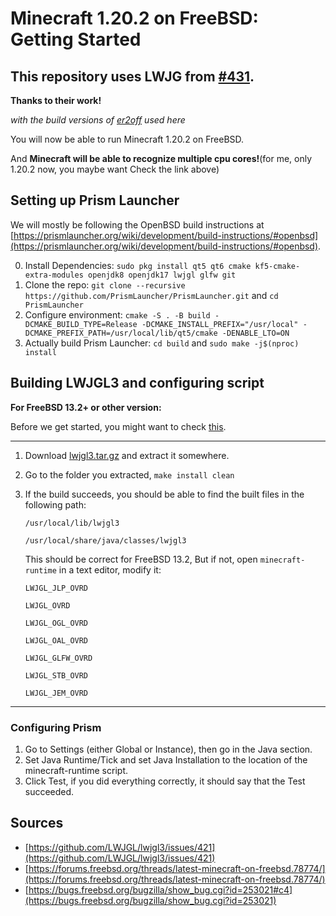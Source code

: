 # Minecraft 1.20.2 on FreeBSD: Getting Started

## This repository uses LWJG from [#431](https://github.com/LWJGL/lwjgl3/issues/421#issuecomment-1793764434).

**Thanks to their work!**

*with the build versions of [er2off](https://github.com/er2off)  used here*


You will now be able to run Minecraft 1.20.2 on FreeBSD.

And **Minecraft will be able to recognize multiple cpu cores!**(for me, only 1.20.2 now, you maybe want Check the link above)

## Setting up Prism Launcher

We will mostly be following the OpenBSD build instructions at [https://prismlauncher.org/wiki/development/build-instructions/#openbsd](https://prismlauncher.org/wiki/development/build-instructions/#openbsd).

0. Install Dependencies: `sudo pkg install qt5 qt6 cmake kf5-cmake-extra-modules openjdk8 openjdk17 lwjgl glfw git`
1. Clone the repo: `git clone --recursive https://github.com/PrismLauncher/PrismLauncher.git` and `cd PrismLauncher`
2. Configure environment: 
``
cmake -S . -B build
   -DCMAKE_BUILD_TYPE=Release
   -DCMAKE_INSTALL_PREFIX="/usr/local"
   -DCMAKE_PREFIX_PATH=/usr/local/lib/qt5/cmake
   -DENABLE_LTO=ON
``
3. Actually build Prism Launcher: `cd build` and `sudo make -j$(nproc) install`

## Building LWJGL3 and configuring script

**For FreeBSD 13.2+ or other version:**

Before we get started, you might want to check [this](https://github.com/LWJGL/lwjgl3/issues/421).

---

1. Download [lwjgl3.tar.gz](https://github.com/Spokzooy/minecraft-freebsd/blob/main/lwjgl3.tar.gz) and extract it somewhere.
2. Go to the folder you extracted, `make install clean`
3. If the build succeeds, you should be able to find the built files in the following path:

	`/usr/local/lib/lwjgl3`

	`/usr/local/share/java/classes/lwjgl3`

	This should be correct for FreeBSD 13.2,
	But if not, open `minecraft-runtime` in a text editor, modify it:

	`LWJGL_JLP_OVRD`

	`LWJGL_OVRD`

	`LWJGL_OGL_OVRD`

	`LWJGL_OAL_OVRD`

	`LWJGL_GLFW_OVRD`

	`LWJGL_STB_OVRD`

	`LWJGL_JEM_OVRD`

---

### Configuring Prism
1. Go to Settings (either Global or Instance), then go in the Java section.
2. Set Java Runtime/Tick and set Java Installation to the location of the minecraft-runtime script.
3. Click Test, if you did everything correctly, it should say that the Test succeeded.

## Sources
- [https://github.com/LWJGL/lwjgl3/issues/421](https://github.com/LWJGL/lwjgl3/issues/421)
- [https://forums.freebsd.org/threads/latest-minecraft-on-freebsd.78774/](https://forums.freebsd.org/threads/latest-minecraft-on-freebsd.78774/)
- [https://bugs.freebsd.org/bugzilla/show_bug.cgi?id=253021#c4](https://bugs.freebsd.org/bugzilla/show_bug.cgi?id=253021)
